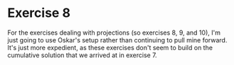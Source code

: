 # Exercise 8

For the exercises dealing with projections (so exercises 8, 9, and 10), I'm
just going to use Oskar's setup rather than continuing to pull mine forward.
It's just more expedient, as these exercises don't seem to build on the
cumulative solution that we arrived at in exercise 7.

